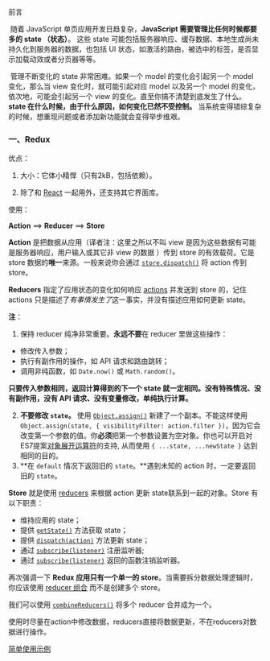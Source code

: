 前言

​		随着 JavaScript 单页应用开发日趋复杂，**JavaScript 需要管理比任何时候都要多的 state （状态）**。 这些 state 可能包括服务器响应、缓存数据、本地生成尚未持久化到服务器的数据，也包括 UI 状态，如激活的路由，被选中的标签，是否显示加载动效或者分页器等等。	

​		管理不断变化的 state 非常困难。如果一个 model 的变化会引起另一个 model 变化，那么当 view 变化时，就可能引起对应 model 以及另一个 model 的变化，依次地，可能会引起另一个 view 的变化。直至你搞不清楚到底发生了什么。**state 在什么时候，由于什么原因，如何变化已然不受控制。** 当系统变得错综复杂的时候，想重现问题或者添加新功能就会变得举步维艰。

### 一、Redux

优点：

1. 大小：它体小精悍（只有2kB，包括依赖）。

2.  除了和 [React](https://facebook.github.io/react/) 一起用外，还支持其它界面库。

使用：

**Action** ==> **Reducer** ==> **Store**

**Action** 是把数据从应用（译者注：这里之所以不叫 view 是因为这些数据有可能是服务器响应，用户输入或其它非 view 的数据 ）传到 store 的有效载荷。它是 store 数据的**唯一**来源。一般来说你会通过 [`store.dispatch()`](https://www.redux.org.cn/docs/api/Store.html#dispatch) 将 action 传到 store。

**Reducers** 指定了应用状态的变化如何响应 [actions](https://www.redux.org.cn/docs/basics/Actions.html) 并发送到 store 的，记住 actions 只是描述了*有事情发生了*这一事实，并没有描述应用如何更新 state。

**注**：

1. 保持 reducer 纯净非常重要。**永远不要**在 reducer 里做这些操作：

- 修改传入参数；
- 执行有副作用的操作，如 API 请求和路由跳转；
- 调用非纯函数，如 `Date.now()` 或 `Math.random()`。

**只要传入参数相同，返回计算得到的下一个 state 就一定相同。没有特殊情况、没有副作用，没有 API 请求、没有变量修改，单纯执行计算。**

2. **不要修改 `state`。** 使用 [`Object.assign()`](https://developer.mozilla.org/en/docs/Web/JavaScript/Reference/Global_Objects/Object/assign) 新建了一个副本。不能这样使用 `Object.assign(state, { visibilityFilter: action.filter })`，因为它会改变第一个参数的值。你**必须**把第一个参数设置为空对象。你也可以开启对ES7提案[对象展开运算符](https://www.redux.org.cn/docs/recipes/UsingObjectSpreadOperator.html)的支持, 从而使用 `{ ...state, ...newState }` 达到相同的目的。
3. **在 `default` 情况下返回旧的 `state`。**遇到未知的 action 时，一定要返回旧的 `state`。

**Store** 就是使用 [reducers](https://www.redux.org.cn/docs/basics/Reducers.html) 来根据 action 更新 state联系到一起的对象。Store 有以下职责：

- 维持应用的 state；
- 提供 [`getState()`](https://www.redux.org.cn/docs/api/Store.html#getState) 方法获取 state；
- 提供 [`dispatch(action)`](https://www.redux.org.cn/docs/api/Store.html#dispatch) 方法更新 state；
- 通过 [`subscribe(listener)`](https://www.redux.org.cn/docs/api/Store.html#subscribe) 注册监听器;
- 通过 [`subscribe(listener)`](https://www.redux.org.cn/docs/api/Store.html#subscribe) 返回的函数注销监听器。

再次强调一下 **Redux 应用只有一个单一的 store**。当需要拆分数据处理逻辑时，你应该使用 [reducer 组合](https://www.redux.org.cn/docs/basics/Reducers.html#splitting-reducers) 而不是创建多个 store。

我们可以使用 [`combineReducers()`](https://www.redux.org.cn/docs/api/combineReducers.html) 将多个 reducer 合并成为一个。



使用时尽量在action中修改数据，reducers直接将数据更新，不在reducers对数据进行操作。

[简单使用示例](https://www.redux.org.cn/docs/basics/ExampleTodoList.html)